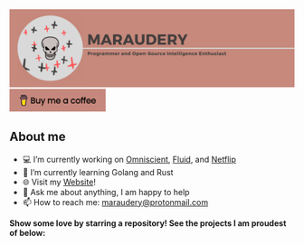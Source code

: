 <img src="./bannerfix.png" alt="Maraudery's GitHub README header image">
<a href="https://www.buymeacoffee.com/maraudery" target="_blank" rel="noreferrer nofollow">
  <img src="./bmac.png" alt="Buy Me A Coffee" height="40" width="170" >
</a>

## About me
- 💻 I’m currently working on [Omniscient](https://github.com/maraudery/omniscient), [Fluid](https://github.com/maraudery/fluid), and [Netflip](https://github.com/maraudery/fluid)
- 🌱 I’m currently learning Golang and Rust
- 🌐 Visit my [Website](https://maraudery.github.io)!
- 💬 Ask me about anything, I am happy to help
- 📫 How to reach me: maraudery@protonmail.com


**Show some love by starring a repository! See the projects I am proudest of below:**
